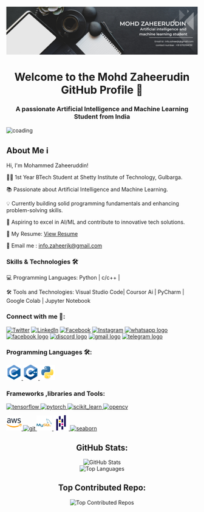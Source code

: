 ![logo](https://github.com/mdzaheerjk/mdzaheerjk/blob/main/Black%20and%20White%20Simple%20Art%20Director%20LinkedIn%20Banner.png)
<h1 align="center">Welcome to the Mohd Zaheerudin GitHub Profile 👋</h1>
<h3 align="center">A passionate Artificial Intelligence and Machine Learning Student from India</h3>

<img align="center" alt="coading" width="1000" src="https://camo.githubusercontent.com/4d9f5ecceb711eec6e2018f38a5677dc657c9738d4a65ba3b928c41c0a45b439/68747470733a2f2f6d69726f2e6d656469756d2e636f6d2f6d61782f313336302f302a37513379765349765f7430696f4a2d5a2e676966" >

<h2 align="left">About Me ℹ️</h2>


Hi, I'm Mohammed Zaheeruddin!

🧑‍🎓 1st Year BTech Student at Shetty Institute of Technology, Gulbarga.

📚 Passionate about Artificial Intelligence and Machine Learning.

💡 Currently building solid programming fundamentals and enhancing problem-solving skills.

🌟 Aspiring to excel in AI/ML and contribute to innovative tech solutions.

📄 My Resume: [View Resume ](https://drive.google.com/file/d/1BRFUtJcT4DIlglCIl9-tNWP7xesfsd3y/view?usp=drivesdk)

📧 Email me : info.zaheerjk@gmail.com


<h3 align="left">Skills & Technologies 🛠️</h3>

💻 Programming Languages:   Python | c/c++ |

🛠️ Tools and Technologies:   Visual Studio Code| Coursor Ai | PyCharm | Google Colab | Jupyter Notebook




<h3 align="left">Connect with me 🤝:</h3>
<p align="left">
<a href="https://twitter.com/zaheer_jk" target="blank"><img src="https://raw.githubusercontent.com/rahuldkjain/github-profile-readme-generator/master/src/images/icons/Social/twitter.svg" alt="Twitter" height="30" width="40" /></a>
  <a href="https://linkedin.com/in/zaheerjk" target="blank"><img src="https://raw.githubusercontent.com/rahuldkjain/github-profile-readme-generator/master/src/images/icons/Social/linked-in-alt.svg" alt="LinkedIn" height="30" width="40" /></a>
  <a href="https://www.facebook.com/profile.php?id=61566826091099&mibextid=ZbWKwL" target="blank"><img src="https://raw.githubusercontent.com/rahuldkjain/github-profile-readme-generator/master/src/images/icons/Social/facebook.svg" alt="Facebook" height="30" width="40" /></a>
  <a href="https://instagram.com/md_zaheer_jk" target="blank"><img src="https://raw.githubusercontent.com/rahuldkjain/github-profile-readme-generator/master/src/images/icons/Social/instagram.svg" alt="Instagram" height="30" width="40" /></a>
<a href="https://wa.me/8762194761" target="blank"><img src="https://raw.githubusercontent.com/maurodesouza/profile-readme-generator/master/src/assets/icons/social/whatsapp/default.svg"  width="40" height="30"   
alt="whatsapp logo"  /> </a>
  <a href="https://www.facebook.com/profile.php?id=61566826091099" target="blank"><img src="https://raw.githubusercontent.com/maurodesouza/profile-readme-generator/master/src/assets/icons/social/facebook/default.svg" width="40" height="30" alt="facebook logo"  /></a>
  <a href="" target="blank"><img src="https://raw.githubusercontent.com/maurodesouza/profile-readme-generator/master/src/assets/icons/social/discord/default.svg" width="40" height="30" alt="discord logo"  /></a>
  <a href="info.zaheerjk@gmail.com" target="blank"> <img src="https://raw.githubusercontent.com/maurodesouza/profile-readme-generator/master/src/assets/icons/social/gmail/default.svg" width="40" height="30" alt="gmail logo"  /></a>
  <a href="" target="blank"><img src="https://raw.githubusercontent.com/maurodesouza/profile-readme-generator/master/src/assets/icons/social/telegram/default.svg" width="40" height="30" alt="telegram logo"  /></a>

</p>

<h3 align="left">Programming Languages  🛠️:</h3>
<p align="left"> 
<a href="https://www.cprogramming.com/" target="_blank" rel="noreferrer"> <img src="https://raw.githubusercontent.com/devicons/devicon/master/icons/c/c-original.svg" alt="c" width="40" height="40"/> </a> 
<a href="https://www.w3schools.com/cpp/" target="_blank" rel="noreferrer"> <img src="https://raw.githubusercontent.com/devicons/devicon/master/icons/cplusplus/cplusplus-original.svg" alt="cplusplus" width="40" height="40"/> </a>
<a href="https://www.python.org" target="_blank" rel="noreferrer"> <img src="https://raw.githubusercontent.com/devicons/devicon/master/icons/python/python-original.svg" alt="python" width="40" height="40"/> </a> </p>
<h3 align="left">Frameworks ,libraries and Tools:</h3>

<p align="left">
<a href="https://www.tensorflow.org" target="_blank" rel="noreferrer"> <img src="https://www.vectorlogo.zone/logos/tensorflow/tensorflow-icon.svg" alt="tensorflow" width="40" height="40"/> </a> 
<a href="https://pytorch.org/" target="_blank" rel="noreferrer"> <img src="https://www.vectorlogo.zone/logos/pytorch/pytorch-icon.svg" alt="pytorch" width="40" height="40"/> </a> 
<a href="https://scikit-learn.org/" target="_blank" rel="noreferrer"> <img src="https://upload.wikimedia.org/wikipedia/commons/0/05/Scikit_learn_logo_small.svg" alt="scikit_learn" width="40" height="40"/> </a>
<a href="https://opencv.org/" target="_blank" rel="noreferrer"> <img src="https://www.vectorlogo.zone/logos/opencv/opencv-icon.svg" alt="opencv" width="40" height="40"/> </a>
  
<a href="https://aws.amazon.com" target="_blank" rel="noreferrer"> <img src="https://raw.githubusercontent.com/devicons/devicon/master/icons/amazonwebservices/amazonwebservices-original-wordmark.svg" alt="aws" width="40" height="40"/> </a> <a href="https://git-scm.com/" target="_blank" rel="noreferrer"> <img src="https://www.vectorlogo.zone/logos/git-scm/git-scm-icon.svg" alt="git" width="40" height="40"/> </a> <a href="https://www.mysql.com/" target="_blank" rel="noreferrer"> <img src="https://raw.githubusercontent.com/devicons/devicon/master/icons/mysql/mysql-original-wordmark.svg" alt="mysql" width="40" height="40"/> </a>  <a href="https://pandas.pydata.org/" target="_blank" rel="noreferrer"> <img src="https://raw.githubusercontent.com/devicons/devicon/2ae2a900d2f041da66e950e4d48052658d850630/icons/pandas/pandas-original.svg" alt="pandas" width="40" height="40"/> </a>   <a href="https://seaborn.pydata.org/" target="_blank" rel="noreferrer"> <img src="https://seaborn.pydata.org/_images/logo-mark-lightbg.svg" alt="seaborn" width="40" height="40"/> </a> 

</p>




<h2 align="center">GitHub Stats:</h2>
<div align="center">
    <img src="https://github-readme-stats.vercel.app/api?username=mdzaheerjk&theme=dark&hide_border=false&include_all_commits=true&count_private=true" alt="GitHub Stats" />
</div>

<div align="center">
    <img src="https://github-readme-stats.vercel.app/api/top-langs/?username=mdzaheerjk&theme=dark&hide_border=false&include_all_commits=true&count_private=true&layout=compact" alt="Top Languages" />
</div>

<h2 align="center">Top Contributed Repo:</h2>
<div align="center">
    <img src="https://github-contributor-stats.vercel.app/api?username=mdzaheerjk&limit=5&theme=radical&combine_all_yearly_contributions=true" alt="Top Contributed Repos" />
</div>

